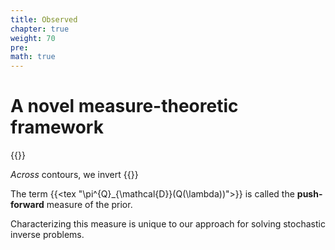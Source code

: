 ```yaml
---
title: Observed
chapter: true
weight: 70
pre:
math: true
---
```


# A novel measure-theoretic framework

{{<tex display="\pi^{\dagger}_\Lambda(\lambda) := \pi_\Lambda(\lambda)\frac{\pi_{\mathcal{D}}(Q(\lambda))}{\pi^{Q}_{\mathcal{D}}(Q(\lambda))} ">}}


_Across_ contours, we invert {{<tex display="\pi_{\mathcal{D}}(Q(\lambda)).">}}

The term {{<tex "\pi^{Q}_{\mathcal{D}}(Q(\lambda))">}} is called the **push-forward** measure of the prior. 

Characterizing this measure is unique to our approach for solving stochastic inverse problems.